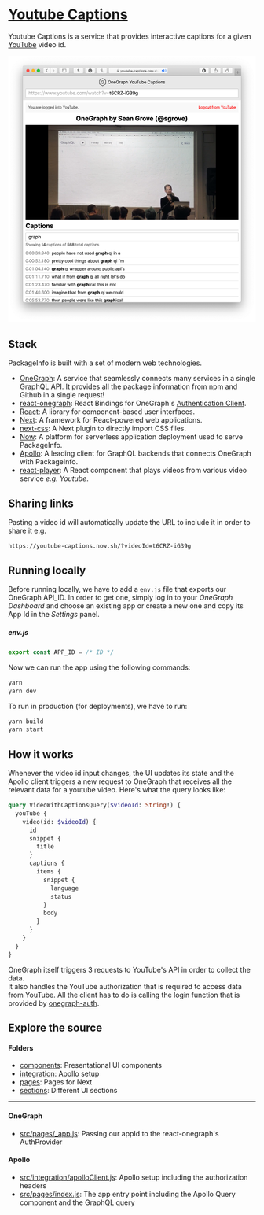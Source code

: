 # [Youtube Captions](https://youtube-captions.now.sh)

Youtube Captions is a service that provides interactive captions for a given [YouTube](https://youtube.com) video id.

![Preview](preview.png)

## Stack
PackageInfo is built with a set of modern web technologies.

* [OneGraph](https://www.onegraph.com): A service that seamlessly connects many services in a single GraphQL API. It provides all the package information from npm and Github in a single request!
* [react-onegraph](https://github.com/rofrischmann/react-onegraph): React Bindings for OneGraph's [Authentication Client](https://www.onegraph.com/docs/logging_users_in_and_out.html).
* [React](http://reactjs.org): A library for component-based user interfaces.
* [Next](http://nextjs.org): A framework for React-powered web applications.
* [next-css](https://github.com/zeit/next-plugins/tree/master/packages/next-css): A Next plugin to directly import CSS files.
* [Now](https://zeit.co): A platform for serverless application deployment used to serve PackageInfo.
* [Apollo](https://www.apollographql.com): A leading client for GraphQL backends that connects OneGraph with PackageInfo.
* [react-player](https://github.com/CookPete/react-player): A React component that plays videos from various video service *e.g. Youtube*.

## Sharing links
Pasting a video id will automatically update the URL to include it in order to share it e.g.
```url
https://youtube-captions.now.sh/?videoId=t6CRZ-iG39g
```

## Running locally
Before running locally, we have to add a `env.js` file that exports our OneGraph API_ID. In order to get one, simply log in to your *OneGraph Dashboard* and choose an existing app or create a new one and copy its App Id in the *Settings* panel. 

##### env.js
```javascript
export const APP_ID = /* ID */
```

Now we can run the app using the following commands:
```sh
yarn
yarn dev
```
To run in production (for deployments), we have to run:
```sh
yarn build
yarn start
```

## How it works

Whenever the video id input changes, the UI updates its state and the Apollo client triggers a new request to OneGraph that receives all the relevant data for a youtube video. Here's what the query looks like:

```graphql
query VideoWithCaptionsQuery($videoId: String!) {
  youTube {
    video(id: $videoId) {
      id
      snippet {
        title
      }
      captions {
        items {
          snippet {
            language
            status
          }
          body
        }
      }
    }
  }
}
```
OneGraph itself triggers 3 requests to YouTube's API in order to collect the data.<br>
It also handles the YouTube authorization that is required to access data from YouTube. All the client has to do is calling the login function that is provided by [onegraph-auth](https://www.onegraph.com/docs/logging_users_in_and_out.html#log-the-user-in).

## Explore the source

#### Folders
- [components](src/components/): Presentational UI components
- [integration](src/integration/): Apollo setup
- [pages](src/pages/): Pages for Next
- [sections](src/sections/): Different UI sections
----- 

#### OneGraph
- [src/pages/_app.js](src/pages/_app.js): Passing our appId to the react-onegraph's AuthProvider

#### Apollo
- [src/integration/apolloClient.js](src/integration/ApolloClient.js): Apollo setup including the authorization headers
- [src/pages/index.js](src/pages/index.js): The app entry point including the Apollo Query component and the GraphQL query